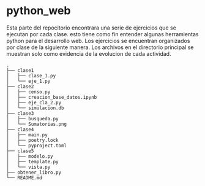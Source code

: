 # python_web
Esta parte del repocitorio encontrara una serie de ejercicios que se ejecutan por cada clase. esto tiene como fin entender algunas herramientas python para el desarrollo web.
Los ejercicios se encuentran organizados por clase de la siguiente manera. Los archivos en el directorio principal se muestran solo como evidencia de la evolucion de cada actividad.
```
.
├── clase1
│   ├── clase_1.py
│   └── eje_1.py
├── clase2
│   ├── censo.py
│   ├── creacion_base_datos.ipynb
│   ├── eje_cla_2.py
│   └── simulacion.db
├── clase3
│   ├── busqueda.py
│   └── Sumatorias.png
├── clase4
│   ├── main.py
│   ├── poetry.lock
│   └── pyproject.toml
├── clase5
│   ├── modelo.py
│   ├── template.py
│   └── vista.py
├── obtener_libro.py
└── README.md
```



